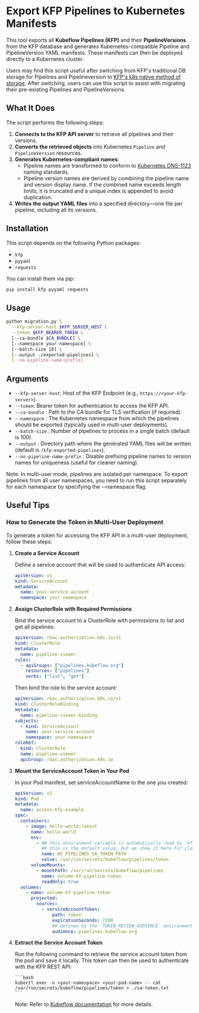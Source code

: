 # Export KFP Pipelines to Kubernetes Manifests

This tool exports all **Kubeflow Pipelines (KFP)** and their **PipelineVersions** from the KFP database and generates Kubernetes-compatible Pipeline and PipelineVersion YAML manifests. These manifests can then be deployed directly to a Kubernetes cluster.

Users may find this script useful after switching from KFP's traditional DB storage for Pipelines and Pipelineversion to [KFP's k8s native method of storage](https://github.com/kubeflow/pipelines/tree/master/manifests/kustomize/env/cert-manager/platform-agnostic-multi-user-k8s-native). After switching, users can use this script to assist with migrating their pre-existing Pipelines and PipelineVersions.

## What It Does

The script performs the following steps:

1. **Connects to the KFP API server** to retrieve all pipelines and their versions.
2. **Converts the retrieved objects** into Kubernetes `Pipeline` and `PipelineVersion` resources.
3. **Generates Kubernetes-compliant names**:
   - Pipeline names are transformed to conform to [Kubernetes DNS-1123](https://kubernetes.io/docs/concepts/overview/working-with-objects/names/) naming standards.
   - Pipeline version names are derived by combining the pipeline name and version display name. If the combined name exceeds length limits, it is truncated and a unique index is appended to avoid duplication.
4. **Writes the output YAML files** into a specified directory—one file per pipeline, including all its versions.

## Installation

This script depends on the following Python packages:

- `kfp`
- `pyyaml`
- `requests`

You can install them via pip:

```bash
pip install kfp pyyaml requests
```

## Usage

```bash
python migration.py \
  --kfp-server-host $KFP_SERVER_HOST \
  --token $KFP_BEARER_TOKEN \
  [--ca-bundle $CA_BUNDLE] \
  [--namespace your-namespace] \
  [--batch-size 10] \
  [--output ./exported-pipelines] \
  [--no-pipeline-name-prefix]
```

## Arguments

- `--kfp-server-host`: Host of the KFP Endpoint (e.g., `https://<your-kfp-server>`).
- `--token`: Bearer token for authentication to access the KFP API.
- `--ca-bundle` : Path to the CA bundle for TLS verification (if required).
- `--namespace` : The Kubernetes namespace from which the pipelines should be exported (typically used in multi-user deployments).
- `--batch-size` : Number of pipelines to process in a single batch (default is 100).
- `--output` : Directory path where the generated YAML files will be written (default is `/kfp-exported-pipelines`).
- `--no-pipeline-name-prefix` : Disable prefixing pipeline names to version names for uniqueness (useful for cleaner naming).

Note: In multi-user mode, pipelines are isolated per namespace. To export pipelines from all user namespaces, you need to run this script separately for each namespace by specifying the --namespace flag.

## Useful Tips

### How to Generate the Token in Multi-User Deployment

To generate a token for accessing the KFP API in a multi-user deployment, follow these steps:

1.  **Create a Service Account**

    Define a service account that will be used to authenticate API access:

    ```yaml
    apiVersion: v1
    kind: ServiceAccount
    metadata:
      name: your-service-account
      namespace: your-namespace
    ```

2.  **Assign ClusterRole with Required Permissions**

    Bind the service account to a ClusterRole with permissions to list and get all pipelines:

    ```yaml
    apiVersion: rbac.authorization.k8s.io/v1
    kind: ClusterRole
    metadata:
      name: pipeline-viewer
    rules:
      - apiGroups: ["pipelines.kubeflow.org"]
        resources: ["pipelines"]
        verbs: ["list", "get"]
    ```

    Then bind the role to the service account:

    ```yaml
    apiVersion: rbac.authorization.k8s.io/v1
    kind: ClusterRoleBinding
    metadata:
      name: pipeline-viewer-binding
    subjects:
      - kind: ServiceAccount
        name: your-service-account
        namespace: your-namespace
    roleRef:
      kind: ClusterRole
      name: pipeline-viewer
      apiGroup: rbac.authorization.k8s.io
    ```

3.  **Mount the ServiceAccount Token in Your Pod**

    In your Pod manifest, set serviceAccountName to the one you created:

    ```yaml
    apiVersion: v1
    kind: Pod
    metadata:
      name: access-kfp-example
    spec:
      containers:
        - image: hello-world:latest
          name: hello-world
          env:
            - ## this environment variable is automatically read by `kfp.Client()`
              ## this is the default value, but we show it here for clarity
              name: KF_PIPELINES_SA_TOKEN_PATH
              value: /var/run/secrets/kubeflow/pipelines/token
          volumeMounts:
            - mountPath: /var/run/secrets/kubeflow/pipelines
              name: volume-kf-pipeline-token
              readOnly: true
      volumes:
        - name: volume-kf-pipeline-token
          projected:
            sources:
              - serviceAccountToken:
                  path: token
                  expirationSeconds: 7200
                  ## defined by the `TOKEN_REVIEW_AUDIENCE` environment variable on the `ml-pipeline` deployment
                  audience: pipelines.kubeflow.org
    ```

4.  **Extract the Service Account Token**

    Run the following command to retrieve the service account token from the pod and save it locally. This token can then be used to authenticate with the KFP REST API:

        ```bash
        kubectl exec -n <your-namespace> <your-pod-name> -- cat /var/run/secrets/kubeflow/pipelines/token > ./sa-token.txt
        ```

    Note: Refer to [Kubeflow documentation](https://www.kubeflow.org/docs/components/pipelines/user-guides/core-functions/connect-api/#serviceaccount-token-volume) for more details.
